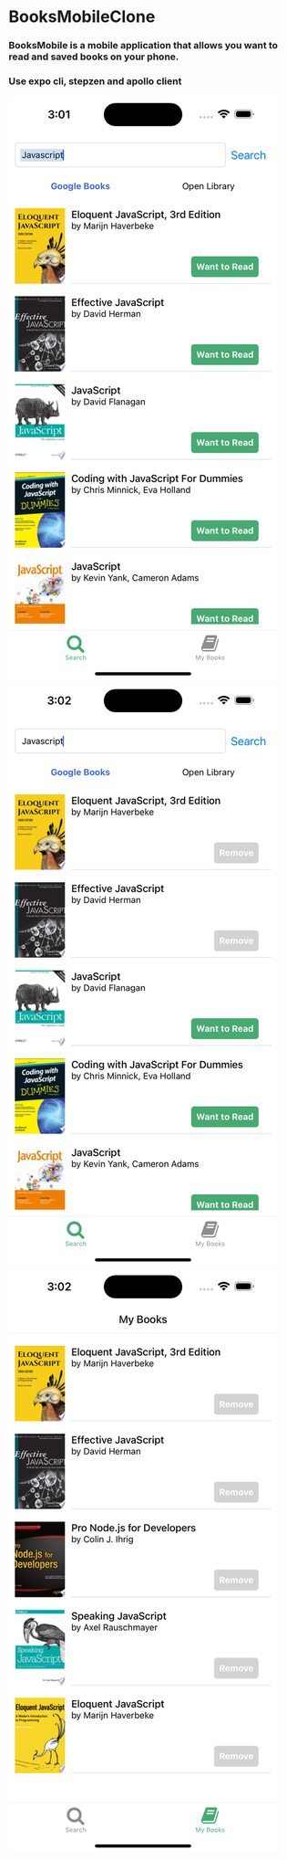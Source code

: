 # BooksMobileClone

### BooksMobile is a mobile application that allows you want to read and saved books on your phone.

### Use expo cli, stepzen and apollo client

![Search Screen](./assets/images/ss/img1.png)
![Search Screen](./assets/images/ss/img2.png)
![My Books Screen](./assets/images/ss/img3.png)
